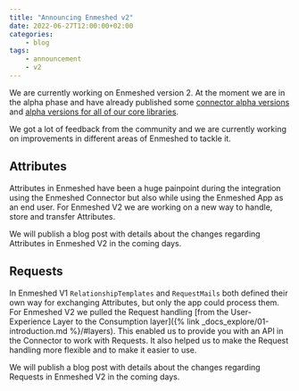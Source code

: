 ```yaml
---
title: "Announcing Enmeshed v2"
date: 2022-06-27T12:00:00+02:00
categories:
    - blog
tags:
    - announcement
    - v2
---
```


We are currently working on Enmeshed version 2. At the moment we are in the alpha phase and have already published some [connector alpha versions](https://github.com/nmshd/cns-connector/pkgs/container/connector/versions) and [alpha versions for all of our core libraries](https://www.npmjs.com/search?q=%40nmshd).

We got a lot of feedback from the community and we are currently working on improvements in different areas of Enmeshed to tackle it.

## Attributes

Attributes in Enmeshed have been a huge painpoint during the integration using the Enmeshed Connector but also while using the Enmeshed App as an end user. For Enmeshed V2 we are working on a new way to handle, store and transfer Attributes.

We will publish a blog post with details about the changes regarding Attributes in Enmeshed V2 in the coming days.

## Requests

In Enmeshed V1 `RelationshipTemplates` and `RequestMails` both defined their own way for exchanging Attributes, but only the app could process them. For Enmeshed V2 we pulled the Request handling [from the User-Experience Layer to the Consumption layer]({% link _docs_explore/01-introduction.md %}/#layers). This enabled us to provide you with an API in the Connector to work with Requests. It also helped us to make the Request handling more flexible and to make it easier to use.

We will publish a blog post with details about the changes regarding Requests in Enmeshed V2 in the coming days.
